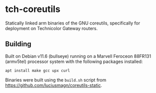 # tch-coreutils

Statically linked arm binaries of the GNU coreutils, specifically for deployment on Technicolor Gateway routers.

## Building

Built on Debian v11.6 (bullseye) running on a Marvell Feroceon 88FR131 (armv5tel) processor system with the following packages installed:
```
apt install make gcc upx curl
```

Binaries were built using the `build.sh` script from https://github.com/luciusmagn/coreutils-static.
